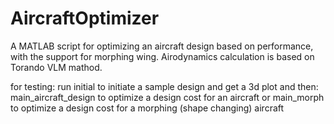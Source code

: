 # AircraftOptimizer
A MATLAB script for optimizing an aircraft design based on performance, with the support for morphing wing.
Airodynamics calculation is based on Torando VLM mathod.

for testing:
run initial to initiate a sample design and get a 3d plot
and then:
    main_aircraft_design to optimize a design cost for an aircraft
    or main_morph to optimize a design cost for a morphing (shape changing) aircraft
